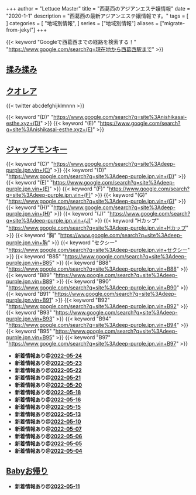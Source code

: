 +++
author = "Lettuce Master"
title = "西葛西のアジアンエステ嬢情報"
date = "2020-1-1"
description = "西葛西の最新アジアンエステ嬢情報です。"
tags = [
]
categories = [
    "地域別情報",
]
series = ["地域別情報"]
aliases = ["migrate-from-jekyl"]
+++

{{< keyword "Googleで西葛西までの経路を検索する！" "https://www.google.com/search?q=現在地から西葛西駅まで" >}}

## [揉み揉み](https://iroha.space/)


## [クオレア](https://nishikasai-esthe.xyz/)


{{< twitter abcdefghijklmnnn >}}

{{< keyword "(D)" "https://www.google.com/search?q=site%3Anishikasai-esthe.xyz+(D)" >}} {{< keyword "(E)" "https://www.google.com/search?q=site%3Anishikasai-esthe.xyz+(E)" >}} 

## [ジャップモンキー](https://deep-purple.jpn.vin/)
{{< keyword "(C)" "https://www.google.com/search?q=site%3Adeep-purple.jpn.vin+(C)" >}} {{< keyword "(D)" "https://www.google.com/search?q=site%3Adeep-purple.jpn.vin+(D)" >}} {{< keyword "(E)" "https://www.google.com/search?q=site%3Adeep-purple.jpn.vin+(E)" >}} {{< keyword "(F)" "https://www.google.com/search?q=site%3Adeep-purple.jpn.vin+(F)" >}} {{< keyword "(G)" "https://www.google.com/search?q=site%3Adeep-purple.jpn.vin+(G)" >}} {{< keyword "(H)" "https://www.google.com/search?q=site%3Adeep-purple.jpn.vin+(H)" >}} {{< keyword "(J)" "https://www.google.com/search?q=site%3Adeep-purple.jpn.vin+(J)" >}} {{< keyword "Hカップ" "https://www.google.com/search?q=site%3Adeep-purple.jpn.vin+Hカップ" >}} {{< keyword "胸" "https://www.google.com/search?q=site%3Adeep-purple.jpn.vin+胸" >}} {{< keyword "セクシー" "https://www.google.com/search?q=site%3Adeep-purple.jpn.vin+セクシー" >}} {{< keyword "B85" "https://www.google.com/search?q=site%3Adeep-purple.jpn.vin+B85" >}} {{< keyword "B88" "https://www.google.com/search?q=site%3Adeep-purple.jpn.vin+B88" >}} {{< keyword "B89" "https://www.google.com/search?q=site%3Adeep-purple.jpn.vin+B89" >}} {{< keyword "B90" "https://www.google.com/search?q=site%3Adeep-purple.jpn.vin+B90" >}} {{< keyword "B91" "https://www.google.com/search?q=site%3Adeep-purple.jpn.vin+B91" >}} {{< keyword "B92" "https://www.google.com/search?q=site%3Adeep-purple.jpn.vin+B92" >}} {{< keyword "B93" "https://www.google.com/search?q=site%3Adeep-purple.jpn.vin+B93" >}} {{< keyword "B94" "https://www.google.com/search?q=site%3Adeep-purple.jpn.vin+B94" >}} {{< keyword "B95" "https://www.google.com/search?q=site%3Adeep-purple.jpn.vin+B95" >}} {{< keyword "B97" "https://www.google.com/search?q=site%3Adeep-purple.jpn.vin+B97" >}} 

- **新着情報あり@[2022-05-24](/post/2022-05-24)**
- **新着情報あり@[2022-05-23](/post/2022-05-23)**
- **新着情報あり@[2022-05-22](/post/2022-05-22)**
- **新着情報あり@[2022-05-21](/post/2022-05-21)**
- **新着情報あり@[2022-05-20](/post/2022-05-20)**
- **新着情報あり@[2022-05-18](/post/2022-05-18)**
- **新着情報あり@[2022-05-16](/post/2022-05-16)**
- **新着情報あり@[2022-05-15](/post/2022-05-15)**
- **新着情報あり@[2022-05-13](/post/2022-05-13)**
- **新着情報あり@[2022-05-10](/post/2022-05-10)**
- **新着情報あり@[2022-05-07](/post/2022-05-07)**
- **新着情報あり@[2022-05-06](/post/2022-05-06)**
- **新着情報あり@[2022-05-05](/post/2022-05-05)**
- **新着情報あり@[2022-05-04](/post/2022-05-04)**
## [Babyお帰り](http://euphrosyne-est.net/)


- **新着情報あり@[2022-05-11](/post/2022-05-11)**
